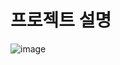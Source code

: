 # 프로젝트 설명

![image](https://user-images.githubusercontent.com/82345753/217801579-c3e67e2f-dc45-413c-8dde-64872476c146.png)

